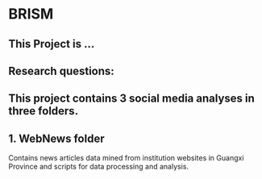 # BRISM
## This Project is ...
## Research questions:
## This project contains 3 social media analyses in three folders.

## 1. WebNews folder
Contains news articles data mined from institution websites in Guangxi Province and scripts for data processing and analysis.



